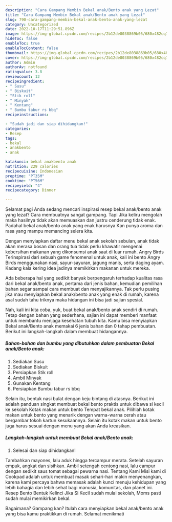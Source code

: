 ```yaml
---
description: "Cara Gampang Membin Bekal anak/Bento anak yang Lezat"
title: "Cara Gampang Membin Bekal anak/Bento anak yang Lezat"
slug: 790-cara-gampang-membin-bekal-anak-bento-anak-yang-lezat
category: Uncategorized
date: 2022-10-17T11:29:51.896Z
image: https://img-global.cpcdn.com/recipes/2b12de8038869b05/680x482cq70/bekal-anakbento-anak-foto-resep-utama.jpg
hideToc: false
enableToc: true
enableTocContent: false
thumbnail: https://img-global.cpcdn.com/recipes/2b12de8038869b05/680x482cq70/bekal-anakbento-anak-foto-resep-utama.jpg
cover: https://img-global.cpcdn.com/recipes/2b12de8038869b05/680x482cq70/bekal-anakbento-anak-foto-resep-utama.jpg
author: Admin
authorAv: notfound
ratingvalue: 3.8
reviewcount: 12
recipeingredient:
- " Susu"
- " Biskuit"
- "Stik roll"
- " Minyak"
- " Kentang"
- " Bumbu tabur rs bbq"
recipeinstructions:

- "Sudah jadi dan siap dihidangkan!"
categories:
- Resep
tags:
- bekal
- anakbento
- anak

katakunci: bekal anakbento anak 
nutrition: 229 calories
recipecuisine: Indonesian
preptime: "PT35M"
cooktime: "PT56M"
recipeyield: "4"
recipecategory: Dinner

---
```



Selamat pagi Anda sedang mencari inspirasi resep bekal anak/bento anak yang lezat? Cara membuatnya sangat gampang. Tapi Jika keliru mengolah maka hasilnya tidak akan memuaskan dan justru cenderung tidak enak. Padahal bekal anak/bento anak yang enak harusnya Kan punya aroma dan rasa yang mampu memancing selera kita.


Dengan menyiapkan daftar menu bekal anak sekolah sebulan, anak tidak akan merasa bosan dan orang tua tidak perlu khawatir mengenai kebersihan makanan yang dikonsumsi anak saat di luar rumah. Angry Birds Terinspirasi dari sebuah game fenomenal untuk anak, kali ini bento Angry Birds menggunakan nasi, sayur-sayuran, jagung manis, serta daging ayam. Kadang kala kering idea jadinya memikirkan makanan untuk mereka.

Ada beberapa hal yang sedikit banyak berpengaruh terhadap kualitas rasa dari bekal anak/bento anak, pertama dari jenis bahan, kemudian pemilihan bahan segar sampai cara membuat dan menyajikannya. Tak perlu pusing jika mau menyiapkan bekal anak/bento anak yang enak di rumah, karena asal sudah tahu triknya maka hidangan ini bisa jadi sajian spesial.


Nah, kali ini kita coba, yuk, buat bekal anak/bento anak sendiri di rumah. Tetap dengan bahan yang sederhana, sajian ini dapat memberi manfaat untuk membantu menjaga kesehatan tubuh kita. Kamu bisa menyiapkan Bekal anak/Bento anak memakai 6 jenis bahan dan 0 tahap pembuatan. Berikut ini langkah-langkah dalam membuat hidangannya.

<!--inarticleads1-->

##### Bahan-bahan dan bumbu yang dibutuhkan dalam pembuatan Bekal anak/Bento anak:

1. Sediakan  Susu
1. Sediakan  Biskuit
1. Persiapkan Stik roll
1. Ambil  Minyak
1. Gunakan  Kentang
1. Persiapkan  Bumbu tabur rs bbq


Selain itu, bentuk nasi bulat dengan keju bintang di atasnya. Berikut ini adalah panduan singkat membuat bekal bento praktis untuk dibawa si kecil ke sekolah Kotak makan untuk bento Tempat bekal anak. Pilihlah kotak makan untuk bento yang menarik dengan warna-warna cerah atau bergambar tokoh kartun kesukaannya. Selain itu kotak makan untuk bento juga harus sesuai dengan menu yang akan Anda kreasikan. 

<!--inarticleads2-->

##### Langkah-langkah untuk membuat Bekal anak/Bento anak:


1. Selesai dan siap dihidangkan!

Tambahkan mayones, lalu aduk hingga tercampur merata. Setelah sayuran empuk, angkat dan sisihkan. Ambil setengah centong nasi, lalu campur dengan sedikit saus tomat sebagai pewarna nasi. Tentang Kami Misi kami di Cookpad adalah untuk membuat masak sehari-hari makin menyenangkan, karena kami percaya bahwa memasak adalah kunci menuju kehidupan yang lebih bahagia dan lebih sehat bagi manusia, komunitas, dan planet ini. Resep Bento Bentuk Kelinci Jika Si Kecil sudah mulai sekolah, Moms pasti sudah mulai memikirkan bekal. 

Bagaimana? Gampang kan? Itulah cara menyiapkan bekal anak/bento anak yang bisa kamu praktikkan di rumah. Selamat menikmati
